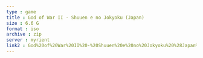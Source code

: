 ```yaml
---
type : game
title : God of War II - Shuuen e no Jokyoku (Japan)
size : 6.6 G
format : iso
archive : zip
server : myrient
link2 : God%20of%20War%20II%20-%20Shuuen%20e%20no%20Jokyoku%20%28Japan%29
---
```

